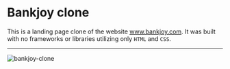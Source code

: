 # Bankjoy clone

This is a landing page clone of the website www.bankjoy.com. It was built with no frameworks or libraries utilizing only `HTML` and `CSS`.

___

![bankjoy-clone](https://cloud.githubusercontent.com/assets/14193267/20441083/c14442d2-ad77-11e6-9ebd-ad14c7833a2a.png)
